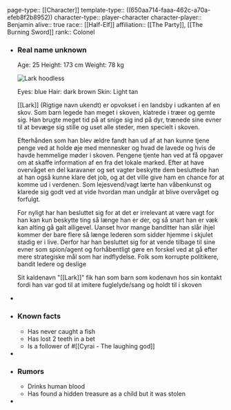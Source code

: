 page-type:: [[Character]]
template-type:: ((650aa714-faaa-462c-a70a-efeb8f2b8952))
character-type:: player-character
character-player:: Benjamin
alive:: true
race:: [[Half-Elf]]
affiliation:: [[The Party]], [[The Burning Sword]] 
rank:: Colonel

- ### Real name unknown
  
  Age: 25
  Height: 173 cm
  Weight: 78 kg
  
  ![Lark hoodless](https://cdn.discordapp.com/attachments/1030158179310506095/1030207905225506916/00f13f907f85df52b69725b4a55e4435.jpg)
  
  Eyes: blue
  Hair: dark brown
  Skin: Light tan
  
  [[Lark]] (Rigtige navn ukendt) er opvokset i en landsby i udkanten af en skov. 
  Som barn legede han meget i skoven, klatrede i træer og gemte sig. Han brugte meget tid på at snige sig ind på dyr, trænede sine evner til at bevæge sig stille og uset alle steder, men specielt i skoven.
  
  Efterhånden som han blev ældre fandt han ud af at han kunne tjene penge ved at holde øje med mennesker og hvad de lavede og hvis de havde hemmelige møder i skoven.
  Pengene tjente han ved at få opgaver om at skaffe information af en fra det lokale marked.
  Efter at have overvåget en del karavaner og set vagter beskytte dem besluttede han at han også kunne klare det job, og at det ville give ham en chance for at komme ud i verdenen.
  Som lejesvend/vagt lærte han våbenkunst og klarede sig godt ved at vide hvordan man undgår at blive overvåget og forfulgt.
  
  For nyligt har han besluttet sig for at det er irrelevant at være vagt for han kan kun beskytte ting så længe han er der, og så snart han er væk kan alting gå galt alligevel. Uanset hvor mange banditter han slår ihjel kommer der bare flere så længe lederen som sidder hjemme i skjulet stadig er i live. 
  Derfor har han besluttet sig for at vende tilbage til sine evner som spion/agent og forhåbentligt gøre en forskel ved at gå efter mere strategiske mål som har indflydelse. Folk som korrupte politikere, bandit ledere og deslige
  
  Sit kaldenavn "[[Lark]]" fik han som barn som kodenavn hos sin kontakt fordi han var god til at imitere fuglelyde/sang og holdt til i skoven
-
- ### Known facts
	- Has never caught a fish
	- Has lost 2 teeth in a bet
	- Is a follower of #[[Cyrai - The laughing god]]
-
- ### Rumors
	- Drinks human blood
	- Has found a hidden treasure as a child but it was stolen
-